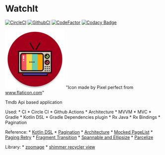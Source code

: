 # WatchIt

[![CircleCI](https://circleci.com/gh/andor201995/WatchIt/tree/master.svg?style=svg&circle-token=20f351f854fb137ee73f7d0795a571201e910e56)](https://circleci.com/gh/andor201995/WatchIt/tree/master)
[![GithubCI](https://github.com/andor201995/WatchIt/workflows/Java%20CI/badge.svg)](https://github.com/andor201995/WatchIt/actions?query=workflow%3A%22Java+CI%22)
[![CodeFactor](https://www.codefactor.io/repository/github/andor201995/watchit/badge)](https://www.codefactor.io/repository/github/andor201995/watchit)
[![Codacy Badge](https://app.codacy.com/project/badge/Grade/d80cb12311d445ea85dd511e79c59cb5)](https://www.codacy.com/manual/andor201995/WatchIt?utm_source=github.com&amp;utm_medium=referral&amp;utm_content=andor201995/WatchIt&amp;utm_campaign=Badge_Grade)

![Application icon](https://github.com/andor201995/WatchIt/blob/master/app/src/main/res/mipmap-xxxhdpi/ic_launcher_watch_it_round.png)
"Icon made by Pixel perfect from www.flaticon.com"

Tmdb Api based application 

Used:
    * CI
        * Circle CI
        * Github Actions
    * Architecture
        * MVVM
        * MVC
    * Gradle
        * Kotlin DSL
        * Gradle Dependencies plugin
    * Rx Java
        * Rx Bindings
    * Pagination

Reference:
    * [Kotlin DSL](https://proandroiddev.com/gradle-dependency-management-with-kotlin-94eed4df9a28)
    * [Pagination](https://proandroiddev.com/8-steps-to-implement-paging-library-in-android-d02500f7fffe)
    * [Architecture](https://www.techyourchance.com/architecture-diagrams-android-applications/)
    * [Mocked PageList](https://stackoverflow.com/a/52511874/7972699)
    * [Paging Retry](https://github.com/android/architecture-components-samples/blob/master/PagingWithNetworkSample/app/src/main/java/com/android/example/paging/pagingwithnetwork/reddit/repository/inMemory/byPage/PageKeyedSubredditDataSource.kt)
    * [Fragment Transition](https://medium.com/@serbelga/shared-elements-in-android-navigation-architecture-component-bc5e7922ecdf)
    * [Spannable and Ellipsize](https://stackoverflow.com/q/14691511/7972699)
    * [Parcelize](https://android.jlelse.eu/yet-another-awesome-kotlin-feature-parcelize-5439718ba220)

Library:
    * [zoomage](https://github.com/jsibbold/zoomage)
    * [shimmer recycler view](https://android-arsenal.com/details/1/7612)

